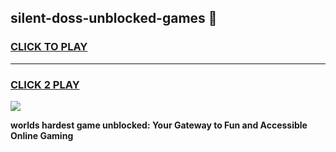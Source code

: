 
## silent-doss-unblocked-games 👋
<h3>
<a href="https://premium.freeplayer.one?title=silent-doss-unblocked-games&ref=14F">CLICK TO PLAY</a></h3>
<hr>

<h3>
<a href="https://premium.freeplayer.one?title=silent-doss-unblocked-games&ref=14F">CLICK 2 PLAY</a>
  
</h3>

<a href="https://premium.freeplayer.one?title=silent-doss-unblocked-games&ref=12F/"><img src="https://clearcache.store/games.png"></a>


**worlds hardest game unblocked: Your Gateway to Fun and Accessible Online Gaming**
